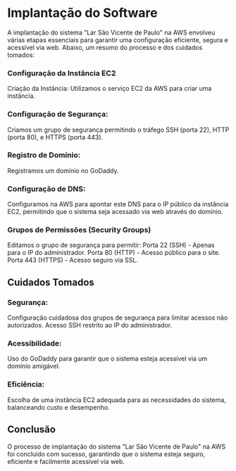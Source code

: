 # Implantação do Software

A implantação do sistema "Lar São Vicente de Paulo" na AWS envolveu várias etapas essenciais para garantir uma configuração eficiente, segura e acessível via web. Abaixo, um resumo do processo e dos cuidados tomados:

### Configuração da Instância EC2
Criação da Instância:
Utilizamos o serviço EC2 da AWS para criar uma instância.

### Configuração de Segurança:

Criamos um grupo de segurança permitindo o tráfego SSH (porta 22), HTTP (porta 80), e HTTPS (porta 443).

### Registro de Domínio:

Registramos um domínio no GoDaddy.

### Configuração de DNS:

Configuramos na AWS para apontar este DNS para o IP público da instância EC2, permitindo que o sistema seja acessado via web através do domínio.

### Grupos de Permissões (Security Groups)

Editamos o grupo de segurança para permitir:
Porta 22 (SSH) - Apenas para o IP do administrador.
Porta 80 (HTTP) - Acesso público para o site.
Porta 443 (HTTPS) - Acesso seguro via SSL.

## Cuidados Tomados
### Segurança:

Configuração cuidadosa dos grupos de segurança para limitar acessos não autorizados.
Acesso SSH restrito ao IP do administrador.

### Acessibilidade:

Uso do GoDaddy para garantir que o sistema esteja acessível via um domínio amigável.

### Eficiência:

Escolha de uma instância EC2 adequada para as necessidades do sistema, balanceando custo e desempenho.

## Conclusão

O processo de implantação do sistema "Lar São Vicente de Paulo" na AWS foi concluído com sucesso, garantindo que o sistema esteja seguro, eficiente e facilmente acessível via web.
